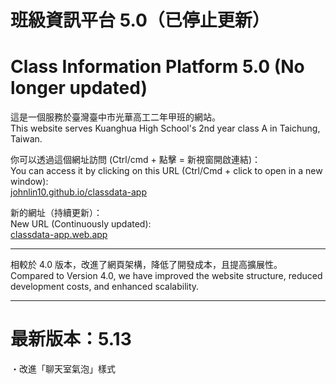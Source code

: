 # 班級資訊平台 5.0（已停止更新）

# Class Information Platform 5.0 (No longer updated)

這是一個服務於臺灣臺中市光華高工二年甲班的網站。  
This website serves Kuanghua High School's 2nd year class A in Taichung, Taiwan.  

你可以透過這個網址訪問 (Ctrl/cmd + 點擊 = 新視窗開啟連結)：  
You can access it by clicking on this URL (Ctrl/Cmd + click to open in a new window):  
[johnlin10.github.io/classdata-app](https://johnlin10.github.io/classdata-app/)  

新的網址（持續更新）：  
New URL (Continuously updated):  
[classdata-app.web.app](https://classdata-app.web.app/)

<hr>

相較於 4.0 版本，改進了網頁架構，降低了開發成本，且提高擴展性。  
Compared to Version 4.0, we have improved the website structure, reduced development costs, and enhanced scalability.

<hr>  

# 最新版本：5.13  
・改進「聊天室氣泡」樣式

